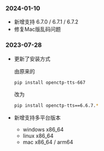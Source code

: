 ### 2024-01-10

- 新增支持 6.7.0 / 6.7.1 / 6.7.2
- 修复Mac版乱码问题

### 2023-07-28

- 更新了安装方式

  由原来的
  ```bash
  pip install openctp-tts-667
  ```
  改为
  ```bash
  pip install openctp-tts==6.6.7.*
  ```

- 新增支持多平台版本
    - windows x86_64
    - linux x86_64
    - mac x86_64 / arm64
